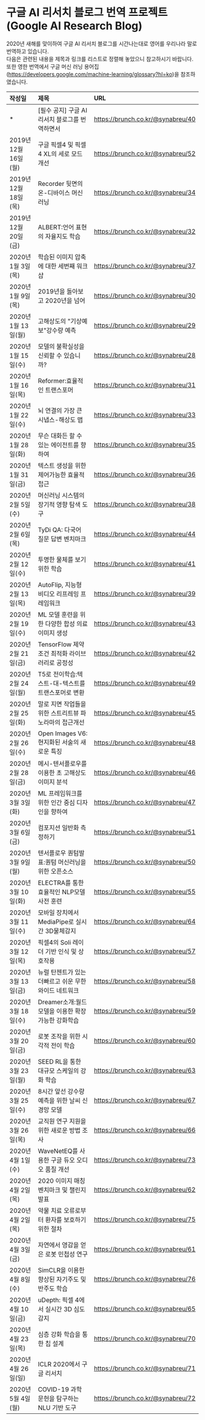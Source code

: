 # 구글 AI 리서치 블로그 번역 프로젝트(Google AI Research Blog)

2020년 새해를 맞이하여 구글 AI 리서치 블로그를 시간나는대로 영어를 우리나라 말로 번역하고 있습니다.  
다음은 관련된 내용을 제목과 링크를 리스트로 정렬해 놓았으니 참고하시기 바랍니다.  
또한 영한 번역에서 구글 머신 러닝 용어집(https://developers.google.com/machine-learning/glossary?hl=ko)을 참조하였습니다.  

|작성일 |제목|URL|
|:------------------|:------------------------------------------|:--------------------------|
|*                  |[필수 공지] 구글 AI 리서치 블로그를 번역하면서       |https://brunch.co.kr/@synabreu/40 | 
|2019년 12월 16일(월) |구글 픽셀4 및 픽셀4 XL의 세로 모드 개선            |https://brunch.co.kr/@synabreu/52 |
|2019년 12월 18일(목) |Recorder 뒷면의 온-디바이스 머신러닝              |https://brunch.co.kr/@synabreu/34 |
|2019년 12월 20일(금) |ALBERT:언어 표현의 자율지도 학습                  |https://brunch.co.kr/@synabreu/32 |
|2020년 1월 3일(목)   |학습된 이미지 압축에 대한 세번째 워크샵              |https://brunch.co.kr/@synabreu/37 |
|2020년 1월 9일(목)   |2019년을 돌아보고 2020년을 넘어                  |https://brunch.co.kr/@synabreu/30 |
|2020년 1월 13일(월)  |고해상도의 "기상예보"강수량 예측                    |https://brunch.co.kr/@synabreu/29 |
|2020년 1월 15일(수)  |모델의 불확실성을 신뢰할 수 있습니까?                |https://brunch.co.kr/@synabreu/28 |
|2020년 1월 16일(목)  |Reformer:효율적인 트랜스포머                     |https://brunch.co.kr/@synabreu/31 |
|2020년 1월 22일(수)  |뇌 연결의 가장 큰 시냅스-해상도 맵                  |https://brunch.co.kr/@synabreu/33 |
|2020년 1월 28일(화)  |무슨 대화든 할 수 있는 에이전트를 향하여              |https://brunch.co.kr/@synabreu/35 |
|2020년 1월 31일(금)  |텍스트 생성을 위한 제어가능한 효율적 접근             |https://brunch.co.kr/@synabreu/36 |
|2020년 2월 5일(수)   |머신러닝 시스템의 장기적 영향 탐색 도구               |https://brunch.co.kr/@synabreu/38 |
|2020년 2월 6일(목)   |TyDi QA: 다국어 질문 답변 벤치마크                 |https://brunch.co.kr/@synabreu/44 |
|2020년 2월 12일(수)  |투명한 물체를 보기 위한 학습                       |https://brunch.co.kr/@synabreu/41 |
|2020년 2월 13일(목)  |AutoFlip, 지능형 비디오 리프레밍 프레임워크          |https://brunch.co.kr/@synabreu/39 |
|2020년 2월 19일(수)  |ML 모델 훈련을 위한 다양한 합성 의료 이미지 생성       |https://brunch.co.kr/@synabreu/43 |
|2020년 2월 21일(금)  |TensorFlow 제약조건 최적화 라이브러리로 공정성        |https://brunch.co.kr/@synabreu/42 |
|2020년 2월 24일(월)  |T5로 전이학습:텍스트-대-텍스트를 트랜스포머로 변환      |https://brunch.co.kr/@synabreu/49 |
|2020년 2월 25일(화)  |말로 지면 작업들을 위한 스트리트뷰 파노라마의 접근개선    |https://brunch.co.kr/@synabreu/45 |
|2020년 2월 26일(수)  |Open Images V6:현지화된 서술의 새로운 특징         |https://brunch.co.kr/@synabreu/48 |
|2020년 2월 28일(금)  |메시-텐서플로우를 이용한 초 고해상도 이미지 분석        |https://brunch.co.kr/@synabreu/46 |
|2020년 3월 3일(화)   |ML 프레임워크를 위한 인간 중심 디자인을 향하여         |https://brunch.co.kr/@synabreu/47 |
|2020년 3월 6일(금)   |컴포지션 일반화 측정하기                           |https://brunch.co.kr/@synabreu/51 |
|2020년 3월 9일(월)   |텐서플로우 퀀텀발표:퀀텀 머신러닝을 위한 오픈소스        |https://brunch.co.kr/@synabreu/50 |
|2020년 3월 10일(화)  |ELECTRA를 통한 효율적인 NLP모델 사전 훈련           |https://brunch.co.kr/@synabreu/55 |
|2020년 3월 11일(수)  |모바일 장치에서 MediaPipe로 실시간 3D물체감지        |https://brunch.co.kr/@synabreu/64 |
|2020년 3월 12일(목)  |픽셀4의 Soli 레이더 기반 인식 및 상호작용            |https://brunch.co.kr/@synabreu/57 |
|2020년 3월 13일(금)  |뉴럴 탄젠트가 있는 더빠르고 쉬운 무한 와이드 네트워크    |https://brunch.co.kr/@synabreu/58 |
|2020년 3월 18일(수)  |Dreamer소개:월드모델을 이용한 확장가능한 강화학습     |https://brunch.co.kr/@synabreu/59 |
|2020년 3월 20일(금)  |로봇 조작을 위한 시각적 전이 학습                   |https://brunch.co.kr/@synabreu/60 |
|2020년 3월 23일(월)  |SEED RL을 통한 대규모 스케일의 강화 학습            |https://brunch.co.kr/@synabreu/63 |
|2020년 3월 25일(수)  |8시간 앞선 강수량 예측을 위한 날씨 신경망 모델         |https://brunch.co.kr/@synabreu/67 |
|2020년 3월 26일(목)  |교직원 연구 지원을 위한 새로운 방법 조사              |https://brunch.co.kr/@synabreu/66 |
|2020년 4월 1일(수)   |WaveNetEQ를 사용한 구글 듀오 오디오 품질 개선       |https://brunch.co.kr/@synabreu/73 |
|2020년 4월 2일(목)   |2020 이미지 매칭 벤치마크 및 챌린지 발표             |https://brunch.co.kr/@synabreu/62 |
|2020년 4월 2일(목)   |약물 치료 오류로부터 환자를 보호하기 위한 절차          |https://brunch.co.kr/@synabreu/75 |
|2020년 4월 3일(금)   |자연에서 영감을 얻은 로봇 민첩성 연구                |https://brunch.co.kr/@synabreu/61 |
|2020년 4월 8일(수)   |SimCLR을 이용한 향상된 자기주도 및 반주도 학습         |https://brunch.co.kr/@synabreu/76 |
|2020년 4월 10일(금)  |uDepth: 픽셀 4에서 실시간 3D 심도 감지             |https://brunch.co.kr/@synabreu/65 |
|2020년 4월 23일(목)  |심층 강화 학습을 통한 칩 설계                      |https://brunch.co.kr/@synabreu/70 |
|2020년 4월 26일(일)  |ICLR 2020에서 구글 리서치                       |https://brunch.co.kr/@synabreu/71 |
|2020년 5월 4일(월)   |COVID-19 과학 문헌을 탐구하는 NLU 기반 도구        |https://brunch.co.kr/@synabreu/72 |









 

